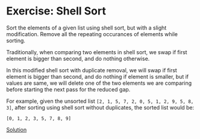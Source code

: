 # Exercise: Shell Sort

Sort the elements of a given list using shell sort, but with a slight modification. Remove all the repeating occurances of elements while sorting. 

Traditionally, when comparing two elements in shell sort, we swap if first element is bigger than second, and do nothing otherwise.

 In this modified shell sort with duplicate removal, we will swap if first element is bigger than second, and do nothing if element is smaller, but if values are same, we will delete one of the two elements we are comparing before starting the next pass for the reduced gap.



For example, given the unsorted list `[2, 1, 5, 7, 2, 0, 5, 1, 2, 9, 5, 8, 3]`, after sorting using shell sort without duplicates, the sorted list would be:

```
[0, 1, 2, 3, 5, 7, 8, 9]
```


 [Solution](https://github.com/codebasics/data-structures-algorithms-python/blob/master/algorithms/6_ShellSort/shell_sort_exercise_solution.py)